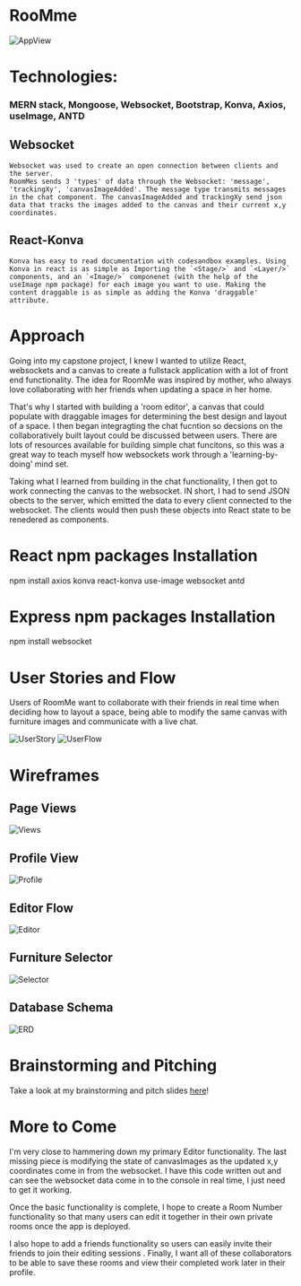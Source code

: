 # RooMme
![AppView](/public/readmeimages/app.png)
# Technologies:
### MERN stack, Mongoose, Websocket, Bootstrap, Konva, Axios, useImage, ANTD

## Websocket
    Websocket was used to create an open connection between clients and the server.
    RoomMes sends 3 'types' of data through the Websocket: 'message', 'trackingXy', 'canvasImageAdded'. The message type transmits messages in the chat component. The canvasImageAdded and trackingXy send json data that tracks the images added to the canvas and their current x,y coordinates.
## React-Konva
    Konva has easy to read documentation with codesandbox examples. Using Konva in react is as simple as Importing the `<Stage/>` and `<Layer/>` components, and an `<Image/>` componenet (with the help of the useImage npm package) for each image you want to use. Making the content draggable is as simple as adding the Konva 'draggable' attribute.
# Approach
Going into my capstone project, I knew I wanted to utilize React, websockets and a canvas to create a fullstack application with a lot of front end functionality. The idea for RoomMe was inspired by mother, who always love collaborating with her friends when updating a space in her home. 

That's why I started with building a 'room editor', a canvas that could populate with draggable images for determining the best design and layout of a space. 
I then began integragting the chat fucntion so decsions on the collaboratively built layout could be discussed between users. There are lots of resources available for building simple chat funcitons, so this was a great way to teach myself how websockets work through a 'learning-by-doing' mind set.

Taking what I learned from building in the chat functionality, I then got to work connecting the canvas to the websocket. IN short, I had to send JSON obects to the server, which emitted the data to every client connected to the websocket. The clients would then push these objects into React state to be renedered as components.

# React npm packages Installation
npm install axios konva react-konva use-image websocket antd
# Express npm packages Installation
npm install websocket

# User Stories and Flow
Users of RoomMe want to collaborate with their friends in real time when deciding how to layout a space, being able to modify the same canvas with furniture images and communicate with a live chat.

![UserStory](/public/readmeimages/userstories.png)
![UserFlow](/public/readmeimages/UserFlow.png)
# Wireframes
## Page Views
![Views](/public/readmeimages/views.png)
## Profile View
![Profile](/public/readmeimages/profile.png)
## Editor Flow
![Editor](/public/readmeimages/editordetail.png)
## Furniture Selector
![Selector](/public/readmeimages/furnitureselector.png)
## Database Schema
![ERD](/public/readmeimages/erd.png)


# Brainstorming and Pitching
Take a look at my brainstorming and pitch slides [here](https://docs.google.com/presentation/d/18c8FIw38Wia53BE8cwfThGHKApDHzKcIP_3rHmVCYTI/edit?usp=sharing)!

# More to Come
I'm very close to hammering down my primary Editor functionality. The last missing piece is modifying the state of canvasImages as the updated x,y coordinates come in from the websocket. I have this code written out and can see the websocket data come in to the console in real time, I just need to get it working.

Once the basic functionality is complete, I hope to create a Room Number functionality so that many users can edit it together in their own private rooms once the app is deployed. 

I also hope to add a friends functionality so users can easily invite their friends to join their editing sessions . Finally, I want all of these collaborators to be able to save these rooms and view their completed work later in their profile.